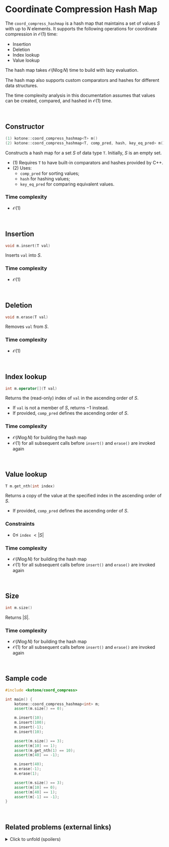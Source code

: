 # Coordinate Compression Hash Map

The `coord_compress_hashmap` is a hash map that maintains a set of values $S$ with up to $N$ elements. It supports the following operations for coordinate compression in $\mathcal{O}(1)$ time:

* Insertion
* Deletion
* Index lookup
* Value lookup

The hash map takes $\mathcal{O}(N\log N)$ time to build with lazy evaluation.

The hash map also supports custom comparators and hashes for different data structures.

The time complexity analysis in this documentation assumes that values can be created, compared, and hashed in $\mathcal{O}(1)$ time.

<br>

## Constructor

```cpp
(1) kotone::coord_compress_hashmap<T> m()
(2) kotone::coord_compress_hashmap<T, comp_pred, hash, key_eq_pred> m()
```

Constructs a hash map for a set $S$ of data type `T`. Initially, $S$ is an empty set.

* (1) Requires `T` to have built-in comparators and hashes provided by C++.
* (2) Uses:
    * `comp_pred` for sorting values;
    * `hash` for hashing values;
    * `key_eq_pred` for comparing equivalent values.

### Time complexity

* $\mathcal{O}(1)$

<br>

## Insertion

```cpp
void m.insert(T val)
```

Inserts `val` into $S$.

### Time complexity

* $\mathcal{O}(1)$

<br>

## Deletion

```cpp
void m.erase(T val)
```

Removes `val` from $S$.

### Time complexity

* $\mathcal{O}(1)$

<br>

## Index lookup

```cpp
int m.operator[](T val)
```

Returns the (read-only) index of `val` in the ascending order of $S$.

* If `val` is not a member of $S$, returns $-1$ instead.
* If provided, `comp_pred` defines the ascending order of $S$.

### Time complexity

* $\mathcal{O}(N\log N)$ for building the hash map
* $\mathcal{O}(1)$ for all subsequent calls before `insert()` and `erase()` are invoked again

<br>

## Value lookup

```cpp
T m.get_nth(int index)
```

Returns a copy of the value at the specified index in the ascending order of $S$.

* If provided, `comp_pred` defines the ascending order of $S$.

### Constraints

* $0\leq$ `index` $\lt |S|$

### Time complexity

* $\mathcal{O}(N\log N)$ for building the hash map
* $\mathcal{O}(1)$ for all subsequent calls before `insert()` and `erase()` are invoked again

<br>

## Size

```cpp
int m.size()
```

Returns $|S|$.

### Time complexity

* $\mathcal{O}(N\log N)$ for building the hash map
* $\mathcal{O}(1)$ for all subsequent calls before `insert()` and `erase()` are invoked again

<br>

## Sample code

```cpp
#include <kotone/coord_compress>

int main() {
    kotone::coord_compress_hashmap<int> m;
    assert(m.size() == 0);

    m.insert(10);
    m.insert(100);
    m.insert(-1);
    m.insert(10);

    assert(m.size() == 3);
    assert(m[10] == 1);
    assert(m.get_nth(1) == 10);
    assert(m[40] == -1);

    m.insert(40);
    m.erase(-1);
    m.erase(1);

    assert(m.size() == 3);
    assert(m[10] == 0);
    assert(m[40] == 1);
    assert(m[-1] == -1);
}
```

<br>

## Related problems (external links)

<details><summary>Click to unfold (spoilers)</summary>

* [ABC 168 F - . (Single Dot)](https://atcoder.jp/contests/abc168/tasks/abc168_f)
* [ABC 320 G - Slot Strategy 2 (Hard)](https://atcoder.jp/contests/abc320/tasks/abc320_g)

</details>

<br>
